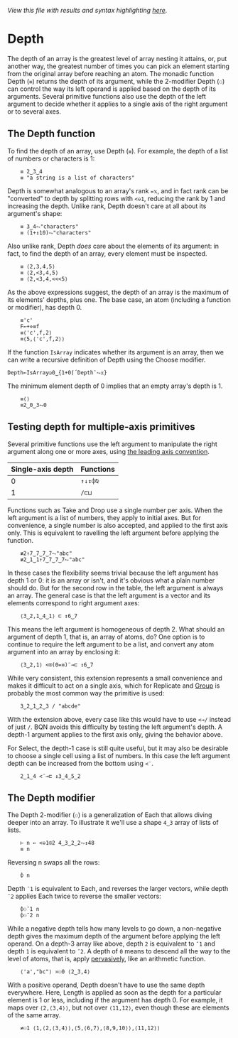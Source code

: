 *View this file with results and syntax highlighting [here](https://mlochbaum.github.io/BQN/doc/depth.html).*

# Depth

<!--GEN
d ← 48‿38
a ← ⟨⟨@,⟨@,@,@⟩⟩,@,⟨@,@⟩⟩

g ← "g"At"font-family=BQN,monospace|font-size=16px|text-anchor=middle|fill=currentColor|stroke-width=0|stroke=currentColor|stroke-linecap=round"
rc ← At "class=code|stroke-width=1.5|rx=12"
lc ← "line"At"class=lilac|stroke-width=2"
tc ← "text"At"dy=-0.2em|class=Number"
bc ← "path"At"class=bluegreen|stroke-width=2|style=fill:none|opacity=0.4"
dc ← "text"At"font-size=18px|text-anchor=start|opacity=0.9"

Path ← bc Elt "d"≍○<⊢
Brak ← {
  P ← ∾"M l l "∾¨ ·FmtNum∘⥊ ∾
  Path (d×⟨0.6×𝕩-0.75,0.4⟩) (-⌾⊑⊸P ∾ P⟜⌽) -⌾⊑⊸≍5‿13
}

TN←tc Enc FmtNum
TL←lc Elt"x2"‿"y2"≍˘·FmtNum 0‿18-˜d×≍⟜1
GTr←{("g"Attr⟨"transform","translate("∾(Fmt d×𝕨)∾")"⟩) Enc 𝕩}
Tree←{
  ds‿ws‿e←<˘⍉>𝕩
  d←1+0⌈´ds
  ww←1⌈+´ws
  p←2÷˜(-ww)+`»⊸+ws
  ⟨d,ww,⟨TN d,Brak ww⟩∾(TL¨p)∾∾p≍⟜1⊸Gtr¨e⟩
}
n0 ← 0‿1‿⟨TN 0, Path"M h"(∾∾¨)⟜FmtNum (-∾4∾+˜)5.6⟩
dp‿wd‿tr ← {@⊸≢◶⟨n0, Tree𝕊¨⟩𝕩} a

dim ← ⟨1.2+wd,1.3+dp⟩ ⋄ sh ← ⟨-2÷˜⊑dim,¯0.8⟩

((∾˜d)×((-∾+˜)1.7‿0.4)+sh∾dim) SVG g Enc ⟨
  "rect" Elt rc∾(Pos d×sh) ∾ "width"‿"height"≍˘FmtNum d×dim
  (dc Attr Pos d×sh+0.4‿0.1) Enc "List depth"
  tr
⟩
-->

The depth of an array is the greatest level of array nesting it attains, or, put another way, the greatest number of times you can pick an element starting from the original array before reaching an atom. The monadic function Depth (`≡`) returns the depth of its argument, while the 2-modifier Depth (`⚇`) can control the way its left operand is applied based on the depth of its arguments. Several primitive functions also use the depth of the left argument to decide whether it applies to a single axis of the right argument or to several axes.

## The Depth function

To find the depth of an array, use Depth (`≡`). For example, the depth of a list of numbers or characters is 1:

        ≡ 2‿3‿4
        ≡ "a string is a list of characters"

Depth is somewhat analogous to an array's rank `=𝕩`, and in fact rank can be "converted" to depth by splitting rows with `<⎉1`, reducing the rank by 1 and increasing the depth. Unlike rank, Depth doesn't care at all about its argument's shape:

        ≡ 3‿4⥊"characters"
        ≡ (1+↕10)⥊"characters"

Also unlike rank, Depth *does* care about the elements of its argument: in fact, to find the depth of an array, every element must be inspected.

        ≡ ⟨2,3,4,5⟩
        ≡ ⟨2,<3,4,5⟩
        ≡ ⟨2,<3,4,<<<5⟩

As the above expressions suggest, the depth of an array is the maximum of its elements' depths, plus one. The base case, an atom (including a function or modifier), has depth 0.

        ≡'c'
        F←+⋄≡f
        ≡⟨'c',f,2⟩
        ≡⟨5,⟨'c',f,2⟩⟩

If the function `IsArray` indicates whether its argument is an array, then we can write a recursive definition of Depth using the Choose modifier.

    Depth←IsArray◶0‿{1+0⌈´Depth¨⥊𝕩}

The minimum element depth of 0 implies that an empty array's depth is 1.

        ≡⟨⟩
        ≡2‿0‿3⥊0

## Testing depth for multiple-axis primitives

Several primitive functions use the left argument to manipulate the right argument along one or more axes, using [the leading axis convention](leading.md#multiple-axes).

| Single-axis depth | Functions
|-------------------|----------
| 0                 | `↑↓↕⌽⍉`
| 1                 | `/⊏⊔`

Functions such as Take and Drop use a single number per axis. When the left argument is a list of numbers, they apply to initial axes. But for convenience, a single number is also accepted, and applied to the first axis only. This is equivalent to ravelling the left argument before applying the function.

        ≢2↑7‿7‿7‿7⥊"abc"
        ≢2‿1‿1↑7‿7‿7‿7⥊"abc"

In these cases the flexibility seems trivial because the left argument has depth 1 or 0: it is an array or isn't, and it's obvious what a plain number should do. But for the second row in the table, the left argument is always an array. The general case is that the left argument is a vector and its elements correspond to right argument axes:

        ⟨3‿2,1‿4‿1⟩ ⊏ ↕6‿7

This means the left argument is homogeneous of depth 2. What should an argument of depth 1, that is, an array of atoms, do? One option is to continue to require the left argument to be a list, and convert any atom argument into an array by enclosing it:

        ⟨3‿2,1⟩ <⍟(0=≡)¨⊸⊏ ↕6‿7

While very consistent, this extension represents a small convenience and makes it difficult to act on a single axis, which for Replicate and [Group](group.md) is probably the most common way the primitive is used:

        3‿2‿1‿2‿3 / "abcde"

With the extension above, every case like this would have to use `<⊸/` instead of just `/`. BQN avoids this difficulty by testing the left argument's depth. A depth-1 argument applies to the first axis only, giving the behavior above.

For Select, the depth-1 case is still quite useful, but it may also be desirable to choose a single cell using a list of numbers. In this case the left argument depth can be increased from the bottom using `<¨`.

        2‿1‿4 <¨⊸⊏ ↕3‿4‿5‿2

## The Depth modifier

The Depth 2-modifier (`⚇`) is a generalization of Each that allows diving deeper into an array. To illustrate it we'll use a shape `4‿3` array of lists of lists.

        ⊢ n ← <⎉1⍟2 4‿3‿2‿2⥊↕48
        ≡ n

Reversing n swaps all the rows:

        ⌽ n

Depth `¯1` is equivalent to Each, and reverses the larger vectors, while depth `¯2` applies Each twice to reverse the smaller vectors:

        ⌽⚇¯1 n
        ⌽⚇¯2 n

While a negative depth tells how many levels to go down, a non-negative depth gives the maximum depth of the argument before applying the left operand. On a depth-3 array like above, depth `2` is equivalent to `¯1` and depth `1` is equivalent to `¯2`. A depth of `0` means to descend all the way to the level of atoms, that is, apply [pervasively](https://aplwiki.com/wiki/Pervasion), like an arithmetic function.

        ⟨'a',"bc"⟩ ≍⚇0 ⟨2‿3,4⟩

With a positive operand, Depth doesn't have to use the same depth everywhere. Here, Length is applied as soon as the depth for a particular element is 1 or less, including if the argument has depth 0. For example, it maps over `⟨2,⟨3,4⟩⟩`, but not over `⟨11,12⟩`, even though these are elements of the same array.

        ≠⚇1 ⟨1,⟨2,⟨3,4⟩⟩,⟨5,⟨6,7⟩,⟨8,9,10⟩⟩,⟨11,12⟩⟩
